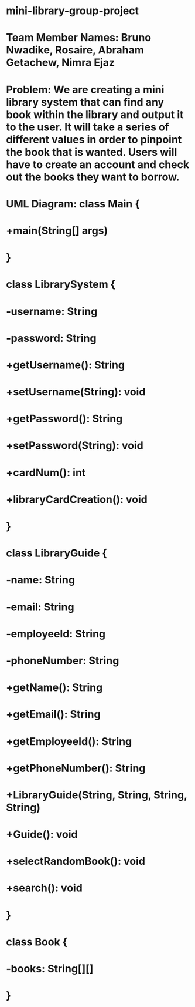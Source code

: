 # mini-library-group-project
# Team Member Names: Bruno Nwadike, Rosaire, Abraham Getachew, Nimra Ejaz
# Problem: We are creating a mini library system that can find any book within the library and output it to the user. It will take a series of different values in order to pinpoint the book that is wanted. Users will have to create an account and check out the books they want to borrow.
# UML Diagram: class Main {
  # +main(String[] args)
# }

# class LibrarySystem {
  # -username: String
  # -password: String
  # +getUsername(): String
  # +setUsername(String): void
  # +getPassword(): String
  # +setPassword(String): void
  # +cardNum(): int
  # +libraryCardCreation(): void
# }

# class LibraryGuide {
 # -name: String
 # -email: String
  # -employeeId: String
 # -phoneNumber: String
# +getName(): String
  # +getEmail(): String
  # +getEmployeeId(): String
  # +getPhoneNumber(): String
  # +LibraryGuide(String, String, String, String)
  # +Guide(): void
  # +selectRandomBook(): void
  # +search(): void
# }

# class Book {
  # -books: String[][]
# }
